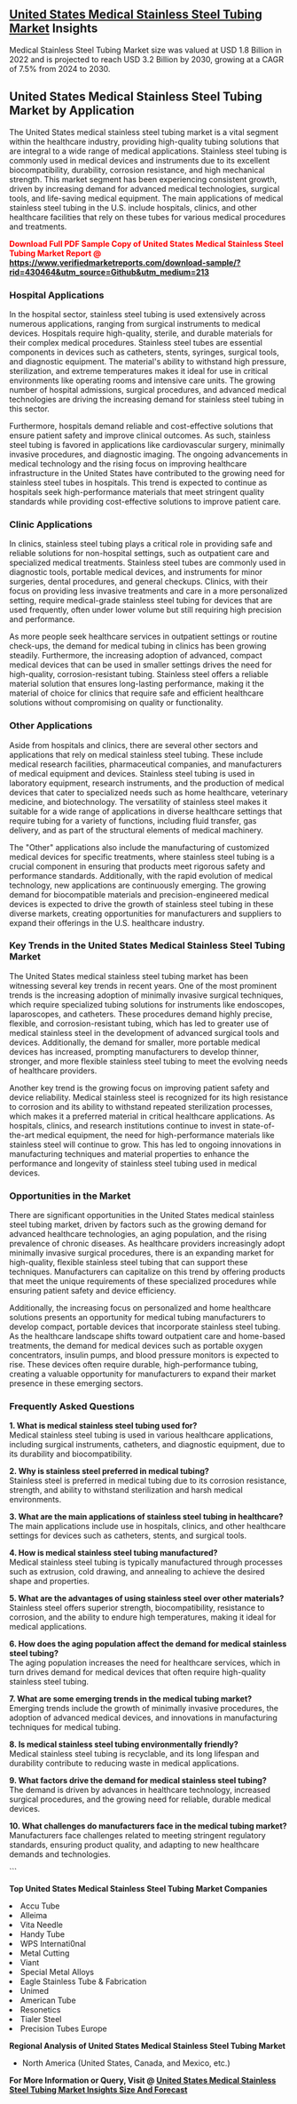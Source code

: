 <h2><a href="https://www.verifiedmarketreports.com/download-sample/?rid=430464&amp;utm_source=Github&amp;utm_medium=213" target="_blank">United States Medical Stainless Steel Tubing Market</a> Insights</h2><p>Medical Stainless Steel Tubing Market size was valued at USD 1.8 Billion in 2022 and is projected to reach USD 3.2 Billion by 2030, growing at a CAGR of 7.5% from 2024 to 2030.</p><p><h2>United States Medical Stainless Steel Tubing Market by Application</h2><p>The United States medical stainless steel tubing market is a vital segment within the healthcare industry, providing high-quality tubing solutions that are integral to a wide range of medical applications. Stainless steel tubing is commonly used in medical devices and instruments due to its excellent biocompatibility, durability, corrosion resistance, and high mechanical strength. This market segment has been experiencing consistent growth, driven by increasing demand for advanced medical technologies, surgical tools, and life-saving medical equipment. The main applications of medical stainless steel tubing in the U.S. include hospitals, clinics, and other healthcare facilities that rely on these tubes for various medical procedures and treatments.</p><p><strong><p><span class=""><span style="color: #ff0000;"><strong>Download Full PDF Sample Copy of United States Medical Stainless Steel Tubing Market Report</strong> @ </span><a href="https://www.verifiedmarketreports.com/download-sample/?rid=430464&amp;utm_source=Github&amp;utm_medium=213" target="_blank">https://www.verifiedmarketreports.com/download-sample/?rid=430464&amp;utm_source=Github&amp;utm_medium=213</a></span></p></strong></p><h3>Hospital Applications</h3><p>In the hospital sector, stainless steel tubing is used extensively across numerous applications, ranging from surgical instruments to medical devices. Hospitals require high-quality, sterile, and durable materials for their complex medical procedures. Stainless steel tubes are essential components in devices such as catheters, stents, syringes, surgical tools, and diagnostic equipment. The material's ability to withstand high pressure, sterilization, and extreme temperatures makes it ideal for use in critical environments like operating rooms and intensive care units. The growing number of hospital admissions, surgical procedures, and advanced medical technologies are driving the increasing demand for stainless steel tubing in this sector.</p><p>Furthermore, hospitals demand reliable and cost-effective solutions that ensure patient safety and improve clinical outcomes. As such, stainless steel tubing is favored in applications like cardiovascular surgery, minimally invasive procedures, and diagnostic imaging. The ongoing advancements in medical technology and the rising focus on improving healthcare infrastructure in the United States have contributed to the growing need for stainless steel tubes in hospitals. This trend is expected to continue as hospitals seek high-performance materials that meet stringent quality standards while providing cost-effective solutions to improve patient care.</p><h3>Clinic Applications</h3><p>In clinics, stainless steel tubing plays a critical role in providing safe and reliable solutions for non-hospital settings, such as outpatient care and specialized medical treatments. Stainless steel tubes are commonly used in diagnostic tools, portable medical devices, and instruments for minor surgeries, dental procedures, and general checkups. Clinics, with their focus on providing less invasive treatments and care in a more personalized setting, require medical-grade stainless steel tubing for devices that are used frequently, often under lower volume but still requiring high precision and performance.</p><p>As more people seek healthcare services in outpatient settings or routine check-ups, the demand for medical tubing in clinics has been growing steadily. Furthermore, the increasing adoption of advanced, compact medical devices that can be used in smaller settings drives the need for high-quality, corrosion-resistant tubing. Stainless steel offers a reliable material solution that ensures long-lasting performance, making it the material of choice for clinics that require safe and efficient healthcare solutions without compromising on quality or functionality.</p><h3>Other Applications</h3><p>Aside from hospitals and clinics, there are several other sectors and applications that rely on medical stainless steel tubing. These include medical research facilities, pharmaceutical companies, and manufacturers of medical equipment and devices. Stainless steel tubing is used in laboratory equipment, research instruments, and the production of medical devices that cater to specialized needs such as home healthcare, veterinary medicine, and biotechnology. The versatility of stainless steel makes it suitable for a wide range of applications in diverse healthcare settings that require tubing for a variety of functions, including fluid transfer, gas delivery, and as part of the structural elements of medical machinery.</p><p>The "Other" applications also include the manufacturing of customized medical devices for specific treatments, where stainless steel tubing is a crucial component in ensuring that products meet rigorous safety and performance standards. Additionally, with the rapid evolution of medical technology, new applications are continuously emerging. The growing demand for biocompatible materials and precision-engineered medical devices is expected to drive the growth of stainless steel tubing in these diverse markets, creating opportunities for manufacturers and suppliers to expand their offerings in the U.S. healthcare industry.</p><h3>Key Trends in the United States Medical Stainless Steel Tubing Market</h3><p>The United States medical stainless steel tubing market has been witnessing several key trends in recent years. One of the most prominent trends is the increasing adoption of minimally invasive surgical techniques, which require specialized tubing solutions for instruments like endoscopes, laparoscopes, and catheters. These procedures demand highly precise, flexible, and corrosion-resistant tubing, which has led to greater use of medical stainless steel in the development of advanced surgical tools and devices. Additionally, the demand for smaller, more portable medical devices has increased, prompting manufacturers to develop thinner, stronger, and more flexible stainless steel tubing to meet the evolving needs of healthcare providers.</p><p>Another key trend is the growing focus on improving patient safety and device reliability. Medical stainless steel is recognized for its high resistance to corrosion and its ability to withstand repeated sterilization processes, which makes it a preferred material in critical healthcare applications. As hospitals, clinics, and research institutions continue to invest in state-of-the-art medical equipment, the need for high-performance materials like stainless steel will continue to grow. This has led to ongoing innovations in manufacturing techniques and material properties to enhance the performance and longevity of stainless steel tubing used in medical devices.</p><h3>Opportunities in the Market</h3><p>There are significant opportunities in the United States medical stainless steel tubing market, driven by factors such as the growing demand for advanced healthcare technologies, an aging population, and the rising prevalence of chronic diseases. As healthcare providers increasingly adopt minimally invasive surgical procedures, there is an expanding market for high-quality, flexible stainless steel tubing that can support these techniques. Manufacturers can capitalize on this trend by offering products that meet the unique requirements of these specialized procedures while ensuring patient safety and device efficiency.</p><p>Additionally, the increasing focus on personalized and home healthcare solutions presents an opportunity for medical tubing manufacturers to develop compact, portable devices that incorporate stainless steel tubing. As the healthcare landscape shifts toward outpatient care and home-based treatments, the demand for medical devices such as portable oxygen concentrators, insulin pumps, and blood pressure monitors is expected to rise. These devices often require durable, high-performance tubing, creating a valuable opportunity for manufacturers to expand their market presence in these emerging sectors.</p><h3>Frequently Asked Questions</h3><p><strong>1. What is medical stainless steel tubing used for?</strong><br>Medical stainless steel tubing is used in various healthcare applications, including surgical instruments, catheters, and diagnostic equipment, due to its durability and biocompatibility.</p><p><strong>2. Why is stainless steel preferred in medical tubing?</strong><br>Stainless steel is preferred in medical tubing due to its corrosion resistance, strength, and ability to withstand sterilization and harsh medical environments.</p><p><strong>3. What are the main applications of stainless steel tubing in healthcare?</strong><br>The main applications include use in hospitals, clinics, and other healthcare settings for devices such as catheters, stents, and surgical tools.</p><p><strong>4. How is medical stainless steel tubing manufactured?</strong><br>Medical stainless steel tubing is typically manufactured through processes such as extrusion, cold drawing, and annealing to achieve the desired shape and properties.</p><p><strong>5. What are the advantages of using stainless steel over other materials?</strong><br>Stainless steel offers superior strength, biocompatibility, resistance to corrosion, and the ability to endure high temperatures, making it ideal for medical applications.</p><p><strong>6. How does the aging population affect the demand for medical stainless steel tubing?</strong><br>The aging population increases the need for healthcare services, which in turn drives demand for medical devices that often require high-quality stainless steel tubing.</p><p><strong>7. What are some emerging trends in the medical tubing market?</strong><br>Emerging trends include the growth of minimally invasive procedures, the adoption of advanced medical devices, and innovations in manufacturing techniques for medical tubing.</p><p><strong>8. Is medical stainless steel tubing environmentally friendly?</strong><br>Medical stainless steel tubing is recyclable, and its long lifespan and durability contribute to reducing waste in medical applications.</p><p><strong>9. What factors drive the demand for medical stainless steel tubing?</strong><br>The demand is driven by advances in healthcare technology, increased surgical procedures, and the growing need for reliable, durable medical devices.</p><p><strong>10. What challenges do manufacturers face in the medical tubing market?</strong><br>Manufacturers face challenges related to meeting stringent regulatory standards, ensuring product quality, and adapting to new healthcare demands and technologies.</p>```</p><p><strong>Top United States Medical Stainless Steel Tubing Market Companies</strong></p><div data-test-id=""><p><li>Accu Tube</li><li> Alleima</li><li> Vita Needle</li><li> Handy Tube</li><li> WPS Internati0nal</li><li> Metal Cutting</li><li> Viant</li><li> Special Metal Alloys</li><li> Eagle Stainless Tube & Fabrication</li><li> Unimed</li><li> American Tube</li><li> Resonetics</li><li> Tialer Steel</li><li> Precision Tubes Europe</li></p><div><strong>Regional Analysis of&nbsp;United States Medical Stainless Steel Tubing Market</strong></div><ul><li dir="ltr"><p dir="ltr">North America&nbsp;(United States, Canada, and Mexico, etc.)</p></li></ul><p><strong>For More Information or Query, Visit @&nbsp;</strong><strong><a href="https://www.verifiedmarketreports.com/product/medical-stainless-steel-tubing-market/?utm_source=Github&amp;utm_medium=213" target="_blank">United States Medical Stainless Steel Tubing Market Insights Size And Forecast</a></strong></p></div>
